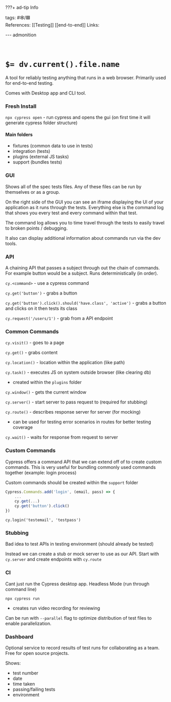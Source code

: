 ???+ ad-tip Info

tags: #🕸️/🟦  
References: [[Testing]] [[end-to-end]]
Links:

--- admonition

<br>

# `$= dv.current().file.name`

A tool for reliably testing anything that runs in a web browser. Primarily used for end-to-end testing.

Comes with Desktop app and CLI tool.

### Fresh Install

`npx cypress open` - run cypress and opens the gui (on first time it will generate cypress folder structure)

#### Main folders

- fixtures (common data to use in tests)
- integration (tests)
- plugins (external JS tasks)
- support (bundles tests)

### GUI

Shows all of the spec tests files. Any of these files can be run by themselves or as a group.

On the right side of the GUI you can see an iframe displaying the UI of your application as it runs through the tests. Everything else is the command log that shows you every test and every command within that test.

The command log allows you to time travel through the tests to easily travel to broken points / debugging.

It also can display additional information about commands run via the dev tools.

### API

A chaining API that passes a subject through out the chain of commands. For example button would be a subject. Runs deterministically (in order).

`cy.<command>` - use a cypress command

`cy.get('button')` - grabs a button

`cy.get('button').click().should('have.class', 'active')` - grabs a button and clicks on it then tests its class

`cy.request('/users/1')` - grab from a API endpoint

### Common Commands

`cy.visit()` - goes to a page

`cy.get()` - grabs content

`cy.location()` - location within the application (like path)

`cy.task()` - executes JS on system outside browser (like clearing db)

- created within the `plugins` folder

`cy.window()` - gets the current window

`cy.server()` - start server to pass request to (required for stubbing)

`cy.route()` - describes response server for server (for mocking)

- can be used for testing error scenarios in routes for better testing coverage

`cy.wait()` - waits for response from request to server

### Custom Commands

Cypress offers a command API that we can extend off of to create custom commands. This is very useful for bundling commonly used commands together (example: login process)

Custom commands should be created within the `support` folder

```js
Cypress.Commands.add('login', (email, pass) => {
	...
	cy.get(...)
	cy.get('button').click()
})
```

`cy.login('testemail', 'testpass')`

### Stubbing

Bad idea to test APIs in testing environment (should already be tested)

Instead we can create a stub or mock server to use as our API. Start with `cy.server` and create endpoints with `cy.route`

### CI

Cant just run the Cypress desktop app.
Headless Mode (run through command line)

`npx cypress run`

- creates run video recording for reviewing

Can be run with `--parallel` flag to optimize distribution of test files to enable parallelization.

### Dashboard

Optional service to record results of test runs for collaborating as a team. Free for open source projects.

Shows:

- test number
- date
- time taken
- passing/failing tests
- environment
